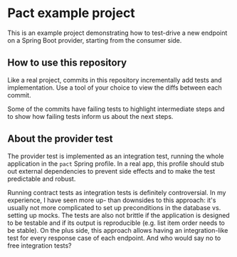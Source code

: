 Pact example project
====================

This is an example project demonstrating how to test-drive a new endpoint on a
Spring Boot provider, starting from the consumer side.


How to use this repository
--------------------------

Like a real project, commits in this repository incrementally add tests and
implementation.  Use a tool of your choice to view the diffs between each
commit.

Some of the commits have failing tests to highlight intermediate steps and to
show how failing tests inform us about the next steps.


About the provider test
-----------------------

The provider test is implemented as an integration test, running the whole
application in the `pact` Spring profile. In a real app, this profile should
stub out external dependencies to prevent side effects and to make the test
predictable and robust.

Running contract tests as integration tests is definitely controversial. In my
experience, I have seen more up- than downsides to this approach: it's usually
not more complicated to set up preconditions in the database vs. setting up
mocks. The tests are also not brittle if the application is designed to be
testable and if its output is reproducible (e.g. list item order needs to be
stable). On the plus side, this approach allows having an integration-like test
for every response case of each endpoint. And who would say no to free
integration tests?
